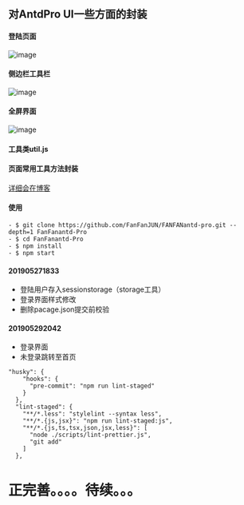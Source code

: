 ## 对AntdPro UI一些方面的封装

#### 登陆页面
![image](https://res.cloudinary.com/dnmtpbj1g/image/upload/v1559133673/indexPage.png)
#### 侧边栏工具栏
![image](https://res.cloudinary.com/dnmtpbj1g/image/upload/v1558786486/QQ20190525-201354.png)
#### 全屏界面
![image](https://res.cloudinary.com/dnmtpbj1g/image/upload/v1558787213/3.png)
#### 工具类util.js


#### 页面常用工具方法封装
[详细会在博客](lcccc.com.cn)


#### 使用

```
- $ git clone https://github.com/FanFanJUN/FANFANantd-pro.git --depth=1 FanFanantd-Pro
- $ cd FanFanantd-Pro
- $ npm install
- $ npm start
```
#### 201905271833
- 登陆用户存入sessionstorage（storage工具）
- 登录界面样式修改
- 删除pacage.json提交前校验
#### 201905292042
- 登录界面
- 未登录跳转至首页
```
"husky": {
    "hooks": {
      "pre-commit": "npm run lint-staged"
    }
  },
  "lint-staged": {
    "**/*.less": "stylelint --syntax less",
    "**/*.{js,jsx}": "npm run lint-staged:js",
    "**/*.{js,ts,tsx,json,jsx,less}": [
      "node ./scripts/lint-prettier.js",
      "git add"
    ]
  },
```

# 正完善。。。。待续。。。